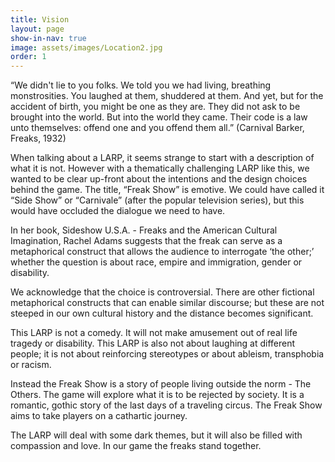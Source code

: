 ```yaml
---
title: Vision
layout: page
show-in-nav: true
image: assets/images/Location2.jpg
order: 1
---
```


“We didn't lie to you folks. We told you we had living, breathing monstrosities. You laughed at them, shuddered at them. And yet, but for the accident of birth, you might be one as they are. They did not ask to be brought into the world. But into the world they came. Their code is a law unto themselves: offend one and you offend them all.” (Carnival Barker, Freaks, 1932)

When talking about a LARP, it seems strange to start with a description of what it is not. However with a thematically challenging LARP like this, we wanted to be clear up-front about the intentions and the design choices behind the game.  The title, “Freak Show” is emotive.  We could have called it “Side Show” or “Carnivale” (after the popular television series), but this would have occluded the dialogue we need to have.  

In her book, Sideshow U.S.A. - Freaks and the American Cultural Imagination, Rachel Adams suggests that the freak can serve as a metaphorical construct that allows the audience to interrogate ‘the other;’ whether the question is about race, empire and immigration, gender or disability.

We acknowledge that the choice is controversial. There are other fictional metaphorical constructs that can enable similar discourse; but these are not steeped in our own cultural history and the distance becomes significant.

This LARP is not a comedy. It will not make amusement out of real life tragedy or disability.  This LARP is also not about laughing at different people; it is not about reinforcing stereotypes or about ableism, transphobia or racism.

Instead the Freak Show is a story of people living outside the norm - The Others.  The game will explore what it is to be rejected by society. It is a romantic, gothic story of the last days of a traveling circus. The Freak Show aims to take players on a cathartic journey.  

The LARP will deal with some dark themes, but it will also be filled with compassion and love. In our game the freaks stand together.

